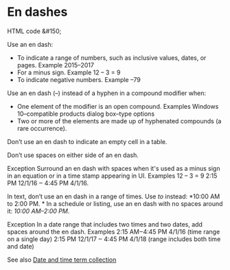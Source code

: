 ﻿# En dashes

HTML code &\#150;

Use an en dash:

  - To indicate a range of numbers, such as inclusive values, dates, or pages.
    Example 2015–2017
  - For a minus sign.
    Example 12 – 3 = 9
  - To indicate negative numbers.
    Example –79

Use an en dash (–) instead of a hyphen in a compound modifier when:

  - One element of the modifier is an open compound.
    Examples
    Windows 10–compatible products 
    dialog box–type options
  - Two or more of the elements are made up of hyphenated compounds (a rare occurrence). 

Don’t use an en dash to indicate an empty cell in a table.

Don’t use spaces on either side of an en dash. 

Exception Surround an en dash with spaces when it's used as a minus sign in an equation or in a time stamp appearing in UI.
Examples
12 – 3 = 9 
2:15 PM 12/1/16 ‒ 4:45 PM 4/1/16.

In text, don’t use an en dash in a range of times. Use *to* instead: *10:00 AM to 2:00 PM. * In a schedule or listing, use an en dash with no spaces around it: *10:00 AM–2:00 PM*. 

Exception In a date range that includes two times and two dates, add spaces around the en dash.
Examples
2:15 AM‒4:45 PM 4/1/16 (time range on a single day)
2:15 PM 12/1/17 ‒ 4:45 PM 4/1/18 (range includes both time and date)

See also [Date and time term collection](/style-guide/a-z-word-list-term-collections/term-collections/date-time-terms)
